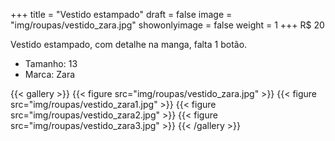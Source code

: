 +++
title = "Vestido estampado"
draft = false
image = "img/roupas/vestido_zara.jpg"
showonlyimage = false
weight = 1
+++
<span class="price">R$ 20</span>

<!--more-->

Vestido estampado, com detalhe na manga, falta 1 botão.

- Tamanho: 13
- Marca: Zara

{{< gallery >}}
{{< figure src="img/roupas/vestido_zara.jpg" >}}
{{< figure src="img/roupas/vestido_zara1.jpg" >}}
{{< figure src="img/roupas/vestido_zara2.jpg" >}}
{{< figure src="img/roupas/vestido_zara3.jpg" >}}
{{< /gallery >}}

